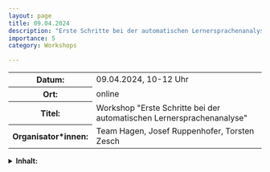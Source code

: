 ```yaml
---
layout: page
title: 09.04.2024
description: "Erste Schritte bei der automatischen Lernersprachenanalyse"
importance: 5
category: Workshops

---
```


<table>
    <tr>
      <th>Datum: </th>
      <td>09.04.2024, 10-12 Uhr</td>
    </tr>
     <tr>
      <th>Ort: </th>
      <td>online</td>
    </tr>
    <tr>
      <th>Titel: </th>
      <td>Workshop "Erste Schritte bei der automatischen Lernersprachenanalyse"</td>
    </tr>
    <tr>
      <th>Organisator*innen: </th>
      <td>Team Hagen, Josef Ruppenhofer, Torsten Zesch</td>
    </tr>
<!--       <tr>
      <th>Anmeldung: </th>
      <td><a href="https://umfrage.uni-leipzig.de/index.php/392792?lang=en">Registierung für den Workshop</a></td>
    </tr>
 --></table>

<details>
  <summary><b>Inhalt:</b></summary>
  <div>
  <p>
 Der Workshop beschäftigt sich mit automatischen Annotationen und Analysen von Lernertexten. Wir betrachten die Stärken und Schwächen von Taggern und Parsern. Dabei interessiert uns insbesondere, welche Eigenschaften der Lernersprache häufig zu fehlerhaften Analysen führen und welche für die Tools relativ unproblematisch sind. Wir diskutieren, wie automatische Annotationen von Taggern und Parsern für die Operationalisierung von Konstrukten wie Wortschatzreichtum (lexical richness) genutzt werden können,  die bei der automatischen Zuweisung von Lernertexten zu GER-Niveaus zum Einsatz kommen. Ein Workshop in der zweiten Jahreshälfte wird die automatische GER-Klassifikation dann praktisch mit den Mitteln des  Maschinellen Lernens behandeln. </p>
  </div>
</details>
